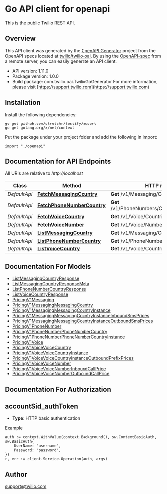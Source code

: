 # Go API client for openapi

This is the public Twilio REST API.

## Overview
This API client was generated by the [OpenAPI Generator](https://openapi-generator.tech) project from the OpenAPI specs located at [twilio/twilio-oai](https://github.com/twilio/twilio-oai/tree/main/spec).  By using the [OpenAPI-spec](https://www.openapis.org/) from a remote server, you can easily generate an API client.

- API version: 1.11.0
- Package version: 1.0.0
- Build package: com.twilio.oai.TwilioGoGenerator
For more information, please visit [https://support.twilio.com](https://support.twilio.com)

## Installation

Install the following dependencies:

```shell
go get github.com/stretchr/testify/assert
go get golang.org/x/net/context
```

Put the package under your project folder and add the following in import:

```golang
import "./openapi"
```

## Documentation for API Endpoints

All URIs are relative to *http://localhost*

Class | Method | HTTP request | Description
------------ | ------------- | ------------- | -------------
*DefaultApi* | [**FetchMessagingCountry**](docs/DefaultApi.md#fetchmessagingcountry) | **Get** /v1/Messaging/Countries/{IsoCountry} | 
*DefaultApi* | [**FetchPhoneNumberCountry**](docs/DefaultApi.md#fetchphonenumbercountry) | **Get** /v1/PhoneNumbers/Countries/{IsoCountry} | 
*DefaultApi* | [**FetchVoiceCountry**](docs/DefaultApi.md#fetchvoicecountry) | **Get** /v1/Voice/Countries/{IsoCountry} | 
*DefaultApi* | [**FetchVoiceNumber**](docs/DefaultApi.md#fetchvoicenumber) | **Get** /v1/Voice/Numbers/{Number} | 
*DefaultApi* | [**ListMessagingCountry**](docs/DefaultApi.md#listmessagingcountry) | **Get** /v1/Messaging/Countries | 
*DefaultApi* | [**ListPhoneNumberCountry**](docs/DefaultApi.md#listphonenumbercountry) | **Get** /v1/PhoneNumbers/Countries | 
*DefaultApi* | [**ListVoiceCountry**](docs/DefaultApi.md#listvoicecountry) | **Get** /v1/Voice/Countries | 


## Documentation For Models

 - [ListMessagingCountryResponse](docs/ListMessagingCountryResponse.md)
 - [ListMessagingCountryResponseMeta](docs/ListMessagingCountryResponseMeta.md)
 - [ListPhoneNumberCountryResponse](docs/ListPhoneNumberCountryResponse.md)
 - [ListVoiceCountryResponse](docs/ListVoiceCountryResponse.md)
 - [PricingV1Messaging](docs/PricingV1Messaging.md)
 - [PricingV1MessagingMessagingCountry](docs/PricingV1MessagingMessagingCountry.md)
 - [PricingV1MessagingMessagingCountryInstance](docs/PricingV1MessagingMessagingCountryInstance.md)
 - [PricingV1MessagingMessagingCountryInstanceInboundSmsPrices](docs/PricingV1MessagingMessagingCountryInstanceInboundSmsPrices.md)
 - [PricingV1MessagingMessagingCountryInstanceOutboundSmsPrices](docs/PricingV1MessagingMessagingCountryInstanceOutboundSmsPrices.md)
 - [PricingV1PhoneNumber](docs/PricingV1PhoneNumber.md)
 - [PricingV1PhoneNumberPhoneNumberCountry](docs/PricingV1PhoneNumberPhoneNumberCountry.md)
 - [PricingV1PhoneNumberPhoneNumberCountryInstance](docs/PricingV1PhoneNumberPhoneNumberCountryInstance.md)
 - [PricingV1Voice](docs/PricingV1Voice.md)
 - [PricingV1VoiceVoiceCountry](docs/PricingV1VoiceVoiceCountry.md)
 - [PricingV1VoiceVoiceCountryInstance](docs/PricingV1VoiceVoiceCountryInstance.md)
 - [PricingV1VoiceVoiceCountryInstanceOutboundPrefixPrices](docs/PricingV1VoiceVoiceCountryInstanceOutboundPrefixPrices.md)
 - [PricingV1VoiceVoiceNumber](docs/PricingV1VoiceVoiceNumber.md)
 - [PricingV1VoiceVoiceNumberInboundCallPrice](docs/PricingV1VoiceVoiceNumberInboundCallPrice.md)
 - [PricingV1VoiceVoiceNumberOutboundCallPrice](docs/PricingV1VoiceVoiceNumberOutboundCallPrice.md)


## Documentation For Authorization



## accountSid_authToken

- **Type**: HTTP basic authentication

Example

```golang
auth := context.WithValue(context.Background(), sw.ContextBasicAuth, sw.BasicAuth{
    UserName: "username",
    Password: "password",
})
r, err := client.Service.Operation(auth, args)
```


## Author

support@twilio.com

